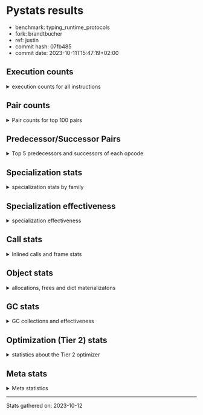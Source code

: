 
# Pystats results

- benchmark: typing_runtime_protocols
- fork: brandtbucher
- ref: justin
- commit hash: 07fb485
- commit date: 2023-10-11T15:47:19+02:00

## Execution counts

<details>
<summary> execution counts for all instructions </summary>

|Name | Count | Self | Cumulative | Miss ratio | 
|---|---:|---:|---:|---:|
| LOAD_GLOBAL_MODULE | 41,831,128 | 13.0% | 13.0% |  |
| LOAD_FAST | 40,360,656 | 12.5% | 25.5% |  |
| CALL | 21,006,375 | 6.5% | 32.0% |  |
| STORE_FAST | 19,855,176 | 6.2% | 38.2% |  |
| LOAD_GLOBAL_BUILTIN | 17,710,500 | 5.5% | 43.7% |  |
| IS_OP | 16,488,960 | 5.1% | 48.8% |  |
| POP_JUMP_IF_FALSE | 15,304,704 | 4.7% | 53.5% |  |
| LOAD_FAST_LOAD_FAST | 15,106,920 | 4.7% | 58.2% |  |
| POP_JUMP_IF_TRUE | 14,911,488 | 4.6% | 62.9% |  |
| RESUME_CHECK | 12,948,900 | 4.0% | 66.9% |  |
| RETURN_VALUE | 12,341,880 | 3.8% | 70.7% |  |
| LOAD_CONST | 9,778,776 | 3.0% | 73.7% |  |
| LOAD_ATTR | 7,984,644 | 2.5% | 76.2% |  |
| CALL_PY_EXACT_ARGS | 7,163,904 | 2.2% | 78.4% |  |
| CONTAINS_OP | 6,354,432 | 2.0% | 80.4% |  |
| CALL_BUILTIN_FAST | 5,990,700 | 1.9% | 82.3% |  |
| TO_BOOL_BOOL | 5,990,400 | 1.9% | 84.1% |  |
| ENTER_EXECUTOR | 4,809,936 | 1.5% | 85.6% |  |
| NOP | 3,582,012 | 1.1% | 86.7% |  |
| CALL_TYPE_1 | 3,581,952 | 1.1% | 87.8% |  |
| GET_ITER | 3,327,276 | 1.0% | 88.9% |  |
| POP_TOP | 2,857,380 | 0.9% | 89.8% |  |
| RETURN_CONST | 1,997,100 | 0.6% | 90.4% |  |
| INTERPRETER_EXIT | 1,997,100 | 0.6% | 91.0% |  |
| LOAD_DEREF | 1,996,980 | 0.6% | 91.6% |  |
| COPY_FREE_VARS | 1,996,860 | 0.6% | 92.2% |  |
| LOAD_SUPER_ATTR_METHOD | 1,996,800 | 0.6% | 92.9% |  |
| CALL_BOUND_METHOD_EXACT_ARGS | 1,996,800 | 0.6% | 93.5% |  |
| FOR_ITER | 1,945,436 | 0.6% | 94.1% |  |
| PUSH_NULL | 1,791,396 | 0.6% | 94.6% |  |
| FOR_ITER_TUPLE | 1,791,096 | 0.6% | 95.2% |  |
| LOAD_ATTR_CLASS | 1,790,976 | 0.6% | 95.7% |  |
| JUMP_FORWARD | 1,790,976 | 0.6% | 96.3% |  |
| CALL_PY_WITH_DEFAULTS | 1,790,976 | 0.6% | 96.9% |  |
| CALL_METHOD_DESCRIPTOR_FAST | 1,790,976 | 0.6% | 97.4% |  |
| BUILD_MAP | 1,790,976 | 0.6% | 98.0% |  |
| RAISE_VARARGS | 1,382,400 | 0.4% | 98.4% |  |
| PUSH_EXC_INFO | 1,382,400 | 0.4% | 98.8% |  |
| POP_EXCEPT | 1,382,400 | 0.4% | 99.3% |  |
| CHECK_EXC_MATCH | 1,382,400 | 0.4% | 99.7% |  |
| JUMP_BACKWARD | 408,956 | 0.1% | 99.8% |  |
| POP_JUMP_IF_NONE | 408,576 | 0.1% | 99.9% |  |
| SWAP | 92,280 | 0.0% | 100.0% |  |
| BINARY_SUBSCR | 92,200 | 0.0% | 100.0% |  |
| LIST_APPEND | 780 | 0.0% | 100.0% |  |
| LOAD_GLOBAL | 460 | 0.0% | 100.0% |  |
| STORE_ATTR_INSTANCE_VALUE | 240 | 0.0% | 100.0% |  |
| BUILD_LIST | 180 | 0.0% | 100.0% |  |
| LOAD_ATTR_MODULE | 160 | 0.0% | 100.0% |  |
| FOR_ITER_LIST | 120 | 0.0% | 100.0% |  |
| CALL_FUNCTION_EX | 120 | 0.0% | 100.0% |  |
| STORE_ATTR | 80 | 0.0% | 100.0% |  |
| LOAD_FAST_AND_CLEAR | 60 | 0.0% | 100.0% |  |
| LIST_EXTEND | 60 | 0.0% | 100.0% |  |
| FOR_ITER_RANGE | 60 | 0.0% | 100.0% |  |
| CALL_ISINSTANCE | 60 | 0.0% | 100.0% |  |
| CALL_INTRINSIC_1 | 60 | 0.0% | 100.0% |  |
| CALL_BUILTIN_CLASS | 60 | 0.0% | 100.0% |  |
| BUILD_TUPLE | 60 | 0.0% | 100.0% |  |
| BINARY_OP_SUBTRACT_FLOAT | 60 | 0.0% | 100.0% |  |
| BINARY_OP | 20 | 0.0% | 100.0% |  |


</details>

## Pair counts

<details>
<summary> Pair counts for top 100 pairs </summary>

|Pair | Count | Self | Cumulative | 
|---|---:|---:|---:|
| LOAD_GLOBAL_MODULE IS_OP | 15,106,560 | 4.7% | 4.7% |
| LOAD_FAST LOAD_GLOBAL_MODULE | 10,543,104 | 3.3% | 8.0% |
| IS_OP POP_JUMP_IF_FALSE | 10,134,528 | 3.1% | 11.1% |
| RESUME_CHECK LOAD_GLOBAL_MODULE | 9,160,744 | 2.8% | 13.9% |
| LOAD_GLOBAL_BUILTIN LOAD_FAST | 8,958,012 | 2.8% | 16.7% |
| LOAD_GLOBAL_MODULE LOAD_FAST | 8,954,880 | 2.8% | 19.5% |
| LOAD_FAST CALL | 8,546,324 | 2.7% | 22.2% |
| POP_JUMP_IF_FALSE LOAD_FAST | 7,163,904 | 2.2% | 24.4% |
| CALL_PY_EXACT_ARGS RESUME_CHECK | 7,163,904 | 2.2% | 26.6% |
| CALL CALL | 6,359,635 | 2.0% | 28.6% |
| IS_OP POP_JUMP_IF_TRUE | 6,354,432 | 2.0% | 30.5% |
| CALL RETURN_VALUE | 6,354,432 | 2.0% | 32.5% |
| LOAD_FAST LOAD_CONST | 5,784,576 | 1.8% | 34.3% |
| RETURN_VALUE STORE_FAST | 5,781,504 | 1.8% | 36.1% |
| LOAD_GLOBAL_MODULE LOAD_FAST_LOAD_FAST | 5,578,752 | 1.7% | 37.8% |
| STORE_FAST LOAD_FAST | 5,526,768 | 1.7% | 39.6% |
| STORE_FAST LOAD_GLOBAL_BUILTIN | 5,373,328 | 1.7% | 41.2% |
| RETURN_VALUE LOAD_GLOBAL_MODULE | 4,563,476 | 1.4% | 42.6% |
| POP_JUMP_IF_TRUE LOAD_FAST_LOAD_FAST | 4,563,456 | 1.4% | 44.1% |
| LOAD_FAST_LOAD_FAST LOAD_ATTR | 4,563,456 | 1.4% | 45.5% |
| LOAD_ATTR CONTAINS_OP | 4,563,456 | 1.4% | 46.9% |
| CONTAINS_OP POP_JUMP_IF_TRUE | 4,563,456 | 1.4% | 48.3% |
| POP_JUMP_IF_TRUE ENTER_EXECUTOR | 4,471,296 | 1.4% | 49.7% |
| LOAD_CONST CALL_BUILTIN_FAST | 3,993,900 | 1.2% | 50.9% |
| TO_BOOL_BOOL POP_JUMP_IF_TRUE | 3,993,600 | 1.2% | 52.2% |
| POP_JUMP_IF_TRUE LOAD_GLOBAL_BUILTIN | 3,993,600 | 1.2% | 53.4% |
| LOAD_CONST LOAD_CONST | 3,993,600 | 1.2% | 54.6% |
| CALL_BUILTIN_FAST TO_BOOL_BOOL | 3,993,600 | 1.2% | 55.9% |
| LOAD_GLOBAL_MODULE LOAD_GLOBAL_MODULE | 3,582,592 | 1.1% | 57.0% |
| STORE_FAST LOAD_GLOBAL_MODULE | 3,582,032 | 1.1% | 58.1% |
| STORE_FAST NOP | 3,581,952 | 1.1% | 59.2% |
| LOAD_FAST_LOAD_FAST CALL_PY_EXACT_ARGS | 3,581,952 | 1.1% | 60.3% |
| LOAD_FAST CALL_TYPE_1 | 3,581,952 | 1.1% | 61.4% |
| POP_JUMP_IF_FALSE LOAD_GLOBAL_BUILTIN | 3,379,200 | 1.0% | 62.5% |
| CALL STORE_FAST | 3,327,036 | 1.0% | 63.5% |
| ENTER_EXECUTOR CALL | 2,773,140 | 0.9% | 64.4% |
| RETURN_CONST INTERPRETER_EXIT | 1,997,100 | 0.6% | 65.0% |
| COPY_FREE_VARS RESUME_CHECK | 1,996,860 | 0.6% | 65.6% |
| TO_BOOL_BOOL POP_JUMP_IF_FALSE | 1,996,800 | 0.6% | 66.2% |
| RETURN_VALUE TO_BOOL_BOOL | 1,996,800 | 0.6% | 66.9% |
| RESUME_CHECK LOAD_FAST | 1,996,800 | 0.6% | 67.5% |
| LOAD_SUPER_ATTR_METHOD LOAD_FAST | 1,996,800 | 0.6% | 68.1% |
| LOAD_GLOBAL_BUILTIN LOAD_DEREF | 1,996,800 | 0.6% | 68.7% |
| LOAD_FAST_LOAD_FAST CALL_BUILTIN_FAST | 1,996,800 | 0.6% | 69.3% |
| LOAD_FAST LOAD_SUPER_ATTR_METHOD | 1,996,800 | 0.6% | 70.0% |
| LOAD_FAST CALL_BOUND_METHOD_EXACT_ARGS | 1,996,800 | 0.6% | 70.6% |
| LOAD_DEREF LOAD_FAST | 1,996,800 | 0.6% | 71.2% |
| CALL_BUILTIN_FAST RETURN_VALUE | 1,996,800 | 0.6% | 71.8% |
| CALL_BOUND_METHOD_EXACT_ARGS RESUME_CHECK | 1,996,800 | 0.6% | 72.4% |
| CACHE COPY_FREE_VARS | 1,996,800 | 0.6% | 73.1% |
| LOAD_ATTR LOAD_FAST | 1,883,136 | 0.6% | 73.6% |
| FOR_ITER STORE_FAST | 1,791,276 | 0.6% | 74.2% |
| LOAD_FAST PUSH_NULL | 1,791,096 | 0.6% | 74.8% |
| FOR_ITER_TUPLE STORE_FAST | 1,791,096 | 0.6% | 75.3% |
| STORE_FAST JUMP_FORWARD | 1,790,976 | 0.6% | 75.9% |
| RESUME_CHECK BUILD_MAP | 1,790,976 | 0.6% | 76.4% |
| PUSH_NULL LOAD_FAST_LOAD_FAST | 1,790,976 | 0.6% | 77.0% |
| POP_JUMP_IF_TRUE LOAD_GLOBAL_MODULE | 1,790,976 | 0.6% | 77.5% |
| NOP LOAD_GLOBAL_BUILTIN | 1,790,976 | 0.6% | 78.1% |
| NOP LOAD_FAST | 1,790,976 | 0.6% | 78.6% |
| LOAD_GLOBAL_MODULE STORE_FAST | 1,790,976 | 0.6% | 79.2% |
| LOAD_GLOBAL_MODULE LOAD_GLOBAL_BUILTIN | 1,790,976 | 0.6% | 79.8% |
| LOAD_GLOBAL_MODULE CALL_METHOD_DESCRIPTOR_FAST | 1,790,976 | 0.6% | 80.3% |
| LOAD_GLOBAL_BUILTIN LOAD_GLOBAL_MODULE | 1,790,976 | 0.6% | 80.9% |
| LOAD_GLOBAL_BUILTIN LOAD_ATTR_CLASS | 1,790,976 | 0.6% | 81.4% |
| LOAD_GLOBAL_BUILTIN LOAD_ATTR | 1,790,976 | 0.6% | 82.0% |
| LOAD_FAST_LOAD_FAST LOAD_GLOBAL_MODULE | 1,790,976 | 0.6% | 82.5% |
| LOAD_FAST_LOAD_FAST CALL_PY_WITH_DEFAULTS | 1,790,976 | 0.6% | 83.1% |
| LOAD_FAST STORE_FAST | 1,790,976 | 0.6% | 83.6% |
| LOAD_FAST CALL_PY_EXACT_ARGS | 1,790,976 | 0.6% | 84.2% |
| LOAD_CONST CALL | 1,790,976 | 0.6% | 84.8% |
| LOAD_ATTR_CLASS LOAD_FAST_LOAD_FAST | 1,790,976 | 0.6% | 85.3% |
| JUMP_FORWARD LOAD_GLOBAL_MODULE | 1,790,976 | 0.6% | 85.9% |
| GET_ITER FOR_ITER_TUPLE | 1,790,976 | 0.6% | 86.4% |
| CONTAINS_OP POP_JUMP_IF_FALSE | 1,790,976 | 0.6% | 87.0% |
| CALL_TYPE_1 STORE_FAST | 1,790,976 | 0.6% | 87.5% |
| CALL_TYPE_1 CALL_PY_EXACT_ARGS | 1,790,976 | 0.6% | 88.1% |
| CALL_PY_WITH_DEFAULTS RESUME_CHECK | 1,790,976 | 0.6% | 88.6% |
| CALL_METHOD_DESCRIPTOR_FAST RETURN_VALUE | 1,790,976 | 0.6% | 89.2% |
| CALL GET_ITER | 1,790,976 | 0.6% | 89.8% |
| CALL CONTAINS_OP | 1,790,976 | 0.6% | 90.3% |
| BUILD_MAP STORE_FAST | 1,790,976 | 0.6% | 90.9% |
| ENTER_EXECUTOR LOAD_GLOBAL_MODULE | 1,698,856 | 0.5% | 91.4% |
| LOAD_GLOBAL_MODULE RETURN_VALUE | 1,698,816 | 0.5% | 91.9% |
| LOAD_FAST LOAD_ATTR | 1,628,160 | 0.5% | 92.4% |
| GET_ITER FOR_ITER | 1,536,060 | 0.5% | 92.9% |
| POP_JUMP_IF_FALSE LOAD_GLOBAL_MODULE | 1,536,000 | 0.5% | 93.4% |
| LOAD_GLOBAL_MODULE CALL | 1,536,000 | 0.5% | 93.9% |
| LOAD_ATTR GET_ITER | 1,536,000 | 0.5% | 94.3% |
| RAISE_VARARGS PUSH_EXC_INFO | 1,382,400 | 0.4% | 94.8% |
| PUSH_EXC_INFO LOAD_GLOBAL_BUILTIN | 1,382,400 | 0.4% | 95.2% |
| POP_TOP RETURN_CONST | 1,382,400 | 0.4% | 95.6% |
| POP_TOP POP_EXCEPT | 1,382,400 | 0.4% | 96.0% |
| POP_JUMP_IF_FALSE POP_TOP | 1,382,400 | 0.4% | 96.5% |
| POP_JUMP_IF_FALSE LOAD_FAST_LOAD_FAST | 1,382,400 | 0.4% | 96.9% |
| POP_EXCEPT POP_TOP | 1,382,400 | 0.4% | 97.3% |
| LOAD_GLOBAL_BUILTIN CHECK_EXC_MATCH | 1,382,400 | 0.4% | 97.8% |
| LOAD_FAST_LOAD_FAST IS_OP | 1,382,400 | 0.4% | 98.2% |
| CHECK_EXC_MATCH POP_JUMP_IF_FALSE | 1,382,400 | 0.4% | 98.6% |
| CALL RAISE_VARARGS | 1,382,400 | 0.4% | 99.1% |


</details>

## Predecessor/Successor Pairs

<details>
<summary> Top 5 predecessors and successors of each opcode </summary>

### CACHE

<details>
<summary> Successors and predecessors for CACHE </summary>

|Predecessors | Count | Percentage | 
|---|---:|---:|

|Successors | Count | Percentage | 
|---|---:|---:|
| COPY_FREE_VARS | 1,996,800 | 100.0% |
| RESUME_CHECK | 300 | 0.0% |


</details>

### BINARY_SUBSCR

<details>
<summary> Successors and predecessors for BINARY_SUBSCR </summary>

|Predecessors | Count | Percentage | 
|---|---:|---:|
| LOAD_FAST | 92,160 | 100.0% |
| BINARY_SUBSCR | 40 | 0.0% |

|Successors | Count | Percentage | 
|---|---:|---:|
| SWAP | 92,160 | 100.0% |
| BINARY_SUBSCR | 40 | 0.0% |


</details>

### CHECK_EXC_MATCH

<details>
<summary> Successors and predecessors for CHECK_EXC_MATCH </summary>

|Predecessors | Count | Percentage | 
|---|---:|---:|
| LOAD_GLOBAL_BUILTIN | 1,382,400 | 100.0% |

|Successors | Count | Percentage | 
|---|---:|---:|
| POP_JUMP_IF_FALSE | 1,382,400 | 100.0% |


</details>

### GET_ITER

<details>
<summary> Successors and predecessors for GET_ITER </summary>

|Predecessors | Count | Percentage | 
|---|---:|---:|
| CALL | 1,790,976 | 53.8% |
| LOAD_ATTR | 1,536,000 | 46.2% |
| LOAD_FAST | 120 | 0.0% |
| LOAD_CONST | 60 | 0.0% |
| CALL_BUILTIN_CLASS | 60 | 0.0% |

|Successors | Count | Percentage | 
|---|---:|---:|
| FOR_ITER_TUPLE | 1,790,976 | 53.8% |
| FOR_ITER | 1,536,060 | 46.2% |
| FOR_ITER_LIST | 120 | 0.0% |
| LOAD_FAST_AND_CLEAR | 60 | 0.0% |
| FOR_ITER_RANGE | 60 | 0.0% |


</details>

### INTERPRETER_EXIT

<details>
<summary> Successors and predecessors for INTERPRETER_EXIT </summary>

|Predecessors | Count | Percentage | 
|---|---:|---:|
| RETURN_CONST | 1,997,100 | 100.0% |

|Successors | Count | Percentage | 
|---|---:|---:|


</details>

### NOP

<details>
<summary> Successors and predecessors for NOP </summary>

|Predecessors | Count | Percentage | 
|---|---:|---:|
| STORE_FAST | 3,581,952 | 100.0% |
| POP_TOP | 60 | 0.0% |

|Successors | Count | Percentage | 
|---|---:|---:|
| LOAD_GLOBAL_BUILTIN | 1,790,976 | 50.0% |
| LOAD_FAST | 1,790,976 | 50.0% |
| LOAD_DEREF | 60 | 0.0% |


</details>

### POP_EXCEPT

<details>
<summary> Successors and predecessors for POP_EXCEPT </summary>

|Predecessors | Count | Percentage | 
|---|---:|---:|
| POP_TOP | 1,382,400 | 100.0% |

|Successors | Count | Percentage | 
|---|---:|---:|
| POP_TOP | 1,382,400 | 100.0% |


</details>

### POP_TOP

<details>
<summary> Successors and predecessors for POP_TOP </summary>

|Predecessors | Count | Percentage | 
|---|---:|---:|
| POP_JUMP_IF_FALSE | 1,382,400 | 48.4% |
| POP_EXCEPT | 1,382,400 | 48.4% |
| SWAP | 92,160 | 3.2% |
| CALL_BUILTIN_FAST | 300 | 0.0% |
| CALL_ISINSTANCE | 60 | 0.0% |

|Successors | Count | Percentage | 
|---|---:|---:|
| RETURN_CONST | 1,382,400 | 48.4% |
| POP_EXCEPT | 1,382,400 | 48.4% |
| RETURN_VALUE | 92,160 | 3.2% |
| JUMP_BACKWARD | 300 | 0.0% |
| NOP | 60 | 0.0% |


</details>

### PUSH_EXC_INFO

<details>
<summary> Successors and predecessors for PUSH_EXC_INFO </summary>

|Predecessors | Count | Percentage | 
|---|---:|---:|
| RAISE_VARARGS | 1,382,400 | 100.0% |

|Successors | Count | Percentage | 
|---|---:|---:|
| LOAD_GLOBAL_BUILTIN | 1,382,400 | 100.0% |


</details>

### PUSH_NULL

<details>
<summary> Successors and predecessors for PUSH_NULL </summary>

|Predecessors | Count | Percentage | 
|---|---:|---:|
| LOAD_FAST | 1,791,096 | 100.0% |
| LOAD_ATTR_MODULE | 160 | 0.0% |
| LOAD_DEREF | 120 | 0.0% |
| LOAD_ATTR | 20 | 0.0% |

|Successors | Count | Percentage | 
|---|---:|---:|
| LOAD_FAST_LOAD_FAST | 1,790,976 | 100.0% |
| CALL | 300 | 0.0% |
| LOAD_FAST | 120 | 0.0% |


</details>

### RETURN_VALUE

<details>
<summary> Successors and predecessors for RETURN_VALUE </summary>

|Predecessors | Count | Percentage | 
|---|---:|---:|
| CALL | 6,354,432 | 51.5% |
| CALL_BUILTIN_FAST | 1,996,800 | 16.2% |
| CALL_METHOD_DESCRIPTOR_FAST | 1,790,976 | 14.5% |
| LOAD_GLOBAL_MODULE | 1,698,816 | 13.8% |
| LOAD_FAST | 408,576 | 3.3% |

|Successors | Count | Percentage | 
|---|---:|---:|
| STORE_FAST | 5,781,504 | 46.8% |
| LOAD_GLOBAL_MODULE | 4,563,476 | 37.0% |
| TO_BOOL_BOOL | 1,996,800 | 16.2% |
| RETURN_VALUE | 60 | 0.0% |
| LOAD_GLOBAL | 40 | 0.0% |


</details>

### BINARY_OP

<details>
<summary> Successors and predecessors for BINARY_OP </summary>

|Predecessors | Count | Percentage | 
|---|---:|---:|
| LOAD_FAST | 20 | 100.0% |

|Successors | Count | Percentage | 
|---|---:|---:|
| BINARY_OP_SUBTRACT_FLOAT | 20 | 100.0% |


</details>

### BUILD_LIST

<details>
<summary> Successors and predecessors for BUILD_LIST </summary>

|Predecessors | Count | Percentage | 
|---|---:|---:|
| SWAP | 60 | 33.3% |
| LOAD_GLOBAL_MODULE | 60 | 33.3% |
| LOAD_FAST | 60 | 33.3% |

|Successors | Count | Percentage | 
|---|---:|---:|
| SWAP | 60 | 33.3% |
| STORE_FAST | 60 | 33.3% |
| LOAD_DEREF | 60 | 33.3% |


</details>

### BUILD_MAP

<details>
<summary> Successors and predecessors for BUILD_MAP </summary>

|Predecessors | Count | Percentage | 
|---|---:|---:|
| RESUME_CHECK | 1,790,976 | 100.0% |

|Successors | Count | Percentage | 
|---|---:|---:|
| STORE_FAST | 1,790,976 | 100.0% |


</details>

### BUILD_TUPLE

<details>
<summary> Successors and predecessors for BUILD_TUPLE </summary>

|Predecessors | Count | Percentage | 
|---|---:|---:|
| LOAD_GLOBAL_MODULE | 60 | 100.0% |

|Successors | Count | Percentage | 
|---|---:|---:|
| GET_ITER | 60 | 100.0% |


</details>

### CALL

<details>
<summary> Successors and predecessors for CALL </summary>

|Predecessors | Count | Percentage | 
|---|---:|---:|
| LOAD_FAST | 8,546,324 | 40.7% |
| CALL | 6,359,635 | 30.3% |
| ENTER_EXECUTOR | 2,773,140 | 13.2% |
| LOAD_CONST | 1,790,976 | 8.5% |
| LOAD_GLOBAL_MODULE | 1,536,000 | 7.3% |

|Successors | Count | Percentage | 
|---|---:|---:|
| CALL | 6,359,635 | 30.3% |
| RETURN_VALUE | 6,354,432 | 30.3% |
| STORE_FAST | 3,327,036 | 15.8% |
| GET_ITER | 1,790,976 | 8.5% |
| CONTAINS_OP | 1,790,976 | 8.5% |


</details>

### CALL_FUNCTION_EX

<details>
<summary> Successors and predecessors for CALL_FUNCTION_EX </summary>

|Predecessors | Count | Percentage | 
|---|---:|---:|
| LOAD_FAST | 60 | 50.0% |
| CALL_INTRINSIC_1 | 60 | 50.0% |

|Successors | Count | Percentage | 
|---|---:|---:|
| RESUME_CHECK | 60 | 50.0% |
| COPY_FREE_VARS | 60 | 50.0% |


</details>

### CALL_INTRINSIC_1

<details>
<summary> Successors and predecessors for CALL_INTRINSIC_1 </summary>

|Predecessors | Count | Percentage | 
|---|---:|---:|
| LIST_EXTEND | 60 | 100.0% |

|Successors | Count | Percentage | 
|---|---:|---:|
| CALL_FUNCTION_EX | 60 | 100.0% |


</details>

### CONTAINS_OP

<details>
<summary> Successors and predecessors for CONTAINS_OP </summary>

|Predecessors | Count | Percentage | 
|---|---:|---:|
| LOAD_ATTR | 4,563,456 | 71.8% |
| CALL | 1,790,976 | 28.2% |

|Successors | Count | Percentage | 
|---|---:|---:|
| POP_JUMP_IF_TRUE | 4,563,456 | 71.8% |
| POP_JUMP_IF_FALSE | 1,790,976 | 28.2% |


</details>

### COPY_FREE_VARS

<details>
<summary> Successors and predecessors for COPY_FREE_VARS </summary>

|Predecessors | Count | Percentage | 
|---|---:|---:|
| CACHE | 1,996,800 | 100.0% |
| CALL_FUNCTION_EX | 60 | 0.0% |

|Successors | Count | Percentage | 
|---|---:|---:|
| RESUME_CHECK | 1,996,860 | 100.0% |


</details>

### ENTER_EXECUTOR

<details>
<summary> Successors and predecessors for ENTER_EXECUTOR </summary>

|Predecessors | Count | Percentage | 
|---|---:|---:|
| POP_JUMP_IF_TRUE | 4,471,296 | 93.0% |
| ENTER_EXECUTOR | 337,860 | 7.0% |
| LIST_APPEND | 700 | 0.0% |
| POP_TOP | 60 | 0.0% |
| JUMP_BACKWARD | 20 | 0.0% |

|Successors | Count | Percentage | 
|---|---:|---:|
| CALL | 2,773,140 | 57.7% |
| LOAD_GLOBAL_MODULE | 1,698,856 | 35.3% |
| ENTER_EXECUTOR | 337,860 | 7.0% |
| STORE_FAST | 60 | 0.0% |
| LOAD_GLOBAL | 20 | 0.0% |


</details>

### FOR_ITER

<details>
<summary> Successors and predecessors for FOR_ITER </summary>

|Predecessors | Count | Percentage | 
|---|---:|---:|
| GET_ITER | 1,536,060 | 79.0% |
| JUMP_BACKWARD | 408,876 | 21.0% |
| FOR_ITER | 500 | 0.0% |

|Successors | Count | Percentage | 
|---|---:|---:|
| STORE_FAST | 1,791,276 | 92.1% |
| RETURN_CONST | 153,660 | 7.9% |
| FOR_ITER | 500 | 0.0% |


</details>

### IS_OP

<details>
<summary> Successors and predecessors for IS_OP </summary>

|Predecessors | Count | Percentage | 
|---|---:|---:|
| LOAD_GLOBAL_MODULE | 15,106,560 | 91.6% |
| LOAD_FAST_LOAD_FAST | 1,382,400 | 8.4% |

|Successors | Count | Percentage | 
|---|---:|---:|
| POP_JUMP_IF_FALSE | 10,134,528 | 61.5% |
| POP_JUMP_IF_TRUE | 6,354,432 | 38.5% |


</details>

### JUMP_BACKWARD

<details>
<summary> Successors and predecessors for JUMP_BACKWARD </summary>

|Predecessors | Count | Percentage | 
|---|---:|---:|
| POP_JUMP_IF_NONE | 408,576 | 99.9% |
| POP_TOP | 300 | 0.1% |
| LIST_APPEND | 80 | 0.0% |

|Successors | Count | Percentage | 
|---|---:|---:|
| FOR_ITER | 408,876 | 100.0% |
| FOR_ITER_TUPLE | 60 | 0.0% |
| ENTER_EXECUTOR | 20 | 0.0% |


</details>

### JUMP_FORWARD

<details>
<summary> Successors and predecessors for JUMP_FORWARD </summary>

|Predecessors | Count | Percentage | 
|---|---:|---:|
| STORE_FAST | 1,790,976 | 100.0% |

|Successors | Count | Percentage | 
|---|---:|---:|
| LOAD_GLOBAL_MODULE | 1,790,976 | 100.0% |


</details>

### LIST_APPEND

<details>
<summary> Successors and predecessors for LIST_APPEND </summary>

|Predecessors | Count | Percentage | 
|---|---:|---:|
| CALL | 780 | 100.0% |

|Successors | Count | Percentage | 
|---|---:|---:|
| ENTER_EXECUTOR | 700 | 89.7% |
| JUMP_BACKWARD | 80 | 10.3% |


</details>

### LIST_EXTEND

<details>
<summary> Successors and predecessors for LIST_EXTEND </summary>

|Predecessors | Count | Percentage | 
|---|---:|---:|
| LOAD_DEREF | 60 | 100.0% |

|Successors | Count | Percentage | 
|---|---:|---:|
| CALL_INTRINSIC_1 | 60 | 100.0% |


</details>

### LOAD_ATTR

<details>
<summary> Successors and predecessors for LOAD_ATTR </summary>

|Predecessors | Count | Percentage | 
|---|---:|---:|
| LOAD_FAST_LOAD_FAST | 4,563,456 | 57.2% |
| LOAD_GLOBAL_BUILTIN | 1,790,976 | 22.4% |
| LOAD_FAST | 1,628,160 | 20.4% |
| LOAD_ATTR | 1,972 | 0.0% |
| LOAD_GLOBAL_MODULE | 60 | 0.0% |

|Successors | Count | Percentage | 
|---|---:|---:|
| CONTAINS_OP | 4,563,456 | 57.2% |
| LOAD_FAST | 1,883,136 | 23.6% |
| GET_ITER | 1,536,000 | 19.2% |
| LOAD_ATTR | 1,972 | 0.0% |
| LOAD_ATTR_MODULE | 60 | 0.0% |


</details>

### LOAD_CONST

<details>
<summary> Successors and predecessors for LOAD_CONST </summary>

|Predecessors | Count | Percentage | 
|---|---:|---:|
| LOAD_FAST | 5,784,576 | 59.2% |
| LOAD_CONST | 3,993,600 | 40.8% |
| RESUME_CHECK | 300 | 0.0% |
| LOAD_FAST_LOAD_FAST | 300 | 0.0% |

|Successors | Count | Percentage | 
|---|---:|---:|
| CALL_BUILTIN_FAST | 3,993,900 | 40.8% |
| LOAD_CONST | 3,993,600 | 40.8% |
| CALL | 1,790,976 | 18.3% |
| LOAD_FAST | 240 | 0.0% |
| GET_ITER | 60 | 0.0% |


</details>

### LOAD_DEREF

<details>
<summary> Successors and predecessors for LOAD_DEREF </summary>

|Predecessors | Count | Percentage | 
|---|---:|---:|
| LOAD_GLOBAL_BUILTIN | 1,996,800 | 100.0% |
| RESUME_CHECK | 60 | 0.0% |
| NOP | 60 | 0.0% |
| BUILD_LIST | 60 | 0.0% |

|Successors | Count | Percentage | 
|---|---:|---:|
| LOAD_FAST | 1,996,800 | 100.0% |
| PUSH_NULL | 120 | 0.0% |
| LIST_EXTEND | 60 | 0.0% |


</details>

### LOAD_FAST

<details>
<summary> Successors and predecessors for LOAD_FAST </summary>

|Predecessors | Count | Percentage | 
|---|---:|---:|
| LOAD_GLOBAL_BUILTIN | 8,958,012 | 22.2% |
| LOAD_GLOBAL_MODULE | 8,954,880 | 22.2% |
| POP_JUMP_IF_FALSE | 7,163,904 | 17.7% |
| STORE_FAST | 5,526,768 | 13.7% |
| RESUME_CHECK | 1,996,800 | 4.9% |

|Successors | Count | Percentage | 
|---|---:|---:|
| LOAD_GLOBAL_MODULE | 10,543,104 | 26.1% |
| CALL | 8,546,324 | 21.2% |
| LOAD_CONST | 5,784,576 | 14.3% |
| CALL_TYPE_1 | 3,581,952 | 8.9% |
| LOAD_SUPER_ATTR_METHOD | 1,996,800 | 4.9% |


</details>

### LOAD_FAST_AND_CLEAR

<details>
<summary> Successors and predecessors for LOAD_FAST_AND_CLEAR </summary>

|Predecessors | Count | Percentage | 
|---|---:|---:|
| GET_ITER | 60 | 100.0% |

|Successors | Count | Percentage | 
|---|---:|---:|
| SWAP | 60 | 100.0% |


</details>

### LOAD_FAST_LOAD_FAST

<details>
<summary> Successors and predecessors for LOAD_FAST_LOAD_FAST </summary>

|Predecessors | Count | Percentage | 
|---|---:|---:|
| LOAD_GLOBAL_MODULE | 5,578,752 | 36.9% |
| POP_JUMP_IF_TRUE | 4,563,456 | 30.2% |
| PUSH_NULL | 1,790,976 | 11.9% |
| LOAD_ATTR_CLASS | 1,790,976 | 11.9% |
| POP_JUMP_IF_FALSE | 1,382,400 | 9.2% |

|Successors | Count | Percentage | 
|---|---:|---:|
| LOAD_ATTR | 4,563,456 | 30.2% |
| CALL_PY_EXACT_ARGS | 3,581,952 | 23.7% |
| CALL_BUILTIN_FAST | 1,996,800 | 13.2% |
| LOAD_GLOBAL_MODULE | 1,790,976 | 11.9% |
| CALL_PY_WITH_DEFAULTS | 1,790,976 | 11.9% |


</details>

### LOAD_GLOBAL

<details>
<summary> Successors and predecessors for LOAD_GLOBAL </summary>

|Predecessors | Count | Percentage | 
|---|---:|---:|
| LOAD_GLOBAL_MODULE | 320 | 69.6% |
| STORE_FAST | 60 | 13.0% |
| RETURN_VALUE | 40 | 8.7% |
| RESUME_CHECK | 20 | 4.3% |
| ENTER_EXECUTOR | 20 | 4.3% |

|Successors | Count | Percentage | 
|---|---:|---:|
| LOAD_GLOBAL_MODULE | 420 | 91.3% |
| LOAD_GLOBAL_BUILTIN | 20 | 4.3% |
| LOAD_ATTR | 20 | 4.3% |


</details>

### POP_JUMP_IF_FALSE

<details>
<summary> Successors and predecessors for POP_JUMP_IF_FALSE </summary>

|Predecessors | Count | Percentage | 
|---|---:|---:|
| IS_OP | 10,134,528 | 66.2% |
| TO_BOOL_BOOL | 1,996,800 | 13.0% |
| CONTAINS_OP | 1,790,976 | 11.7% |
| CHECK_EXC_MATCH | 1,382,400 | 9.0% |

|Successors | Count | Percentage | 
|---|---:|---:|
| LOAD_FAST | 7,163,904 | 46.8% |
| LOAD_GLOBAL_BUILTIN | 3,379,200 | 22.1% |
| LOAD_GLOBAL_MODULE | 1,536,000 | 10.0% |
| POP_TOP | 1,382,400 | 9.0% |
| LOAD_FAST_LOAD_FAST | 1,382,400 | 9.0% |


</details>

### POP_JUMP_IF_NONE

<details>
<summary> Successors and predecessors for POP_JUMP_IF_NONE </summary>

|Predecessors | Count | Percentage | 
|---|---:|---:|
| LOAD_FAST | 408,576 | 100.0% |

|Successors | Count | Percentage | 
|---|---:|---:|
| JUMP_BACKWARD | 408,576 | 100.0% |


</details>

### POP_JUMP_IF_TRUE

<details>
<summary> Successors and predecessors for POP_JUMP_IF_TRUE </summary>

|Predecessors | Count | Percentage | 
|---|---:|---:|
| IS_OP | 6,354,432 | 42.6% |
| CONTAINS_OP | 4,563,456 | 30.6% |
| TO_BOOL_BOOL | 3,993,600 | 26.8% |

|Successors | Count | Percentage | 
|---|---:|---:|
| LOAD_FAST_LOAD_FAST | 4,563,456 | 30.6% |
| ENTER_EXECUTOR | 4,471,296 | 30.0% |
| LOAD_GLOBAL_BUILTIN | 3,993,600 | 26.8% |
| LOAD_GLOBAL_MODULE | 1,790,976 | 12.0% |
| LOAD_FAST | 92,160 | 0.6% |


</details>

### RAISE_VARARGS

<details>
<summary> Successors and predecessors for RAISE_VARARGS </summary>

|Predecessors | Count | Percentage | 
|---|---:|---:|
| CALL | 1,382,400 | 100.0% |

|Successors | Count | Percentage | 
|---|---:|---:|
| PUSH_EXC_INFO | 1,382,400 | 100.0% |


</details>

### RETURN_CONST

<details>
<summary> Successors and predecessors for RETURN_CONST </summary>

|Predecessors | Count | Percentage | 
|---|---:|---:|
| POP_TOP | 1,382,400 | 69.2% |
| POP_JUMP_IF_FALSE | 460,800 | 23.1% |
| FOR_ITER | 153,660 | 7.7% |
| STORE_ATTR_INSTANCE_VALUE | 240 | 0.0% |

|Successors | Count | Percentage | 
|---|---:|---:|
| INTERPRETER_EXIT | 1,997,100 | 100.0% |


</details>

### STORE_ATTR

<details>
<summary> Successors and predecessors for STORE_ATTR </summary>

|Predecessors | Count | Percentage | 
|---|---:|---:|
| LOAD_FAST | 80 | 100.0% |

|Successors | Count | Percentage | 
|---|---:|---:|
| STORE_ATTR_INSTANCE_VALUE | 80 | 100.0% |


</details>

### STORE_FAST

<details>
<summary> Successors and predecessors for STORE_FAST </summary>

|Predecessors | Count | Percentage | 
|---|---:|---:|
| RETURN_VALUE | 5,781,504 | 29.1% |
| CALL | 3,327,036 | 16.8% |
| FOR_ITER | 1,791,276 | 9.0% |
| FOR_ITER_TUPLE | 1,791,096 | 9.0% |
| LOAD_GLOBAL_MODULE | 1,790,976 | 9.0% |

|Successors | Count | Percentage | 
|---|---:|---:|
| LOAD_FAST | 5,526,768 | 27.8% |
| LOAD_GLOBAL_BUILTIN | 5,373,328 | 27.1% |
| LOAD_GLOBAL_MODULE | 3,582,032 | 18.0% |
| NOP | 3,581,952 | 18.0% |
| JUMP_FORWARD | 1,790,976 | 9.0% |


</details>

### SWAP

<details>
<summary> Successors and predecessors for SWAP </summary>

|Predecessors | Count | Percentage | 
|---|---:|---:|
| BINARY_SUBSCR | 92,160 | 99.9% |
| LOAD_FAST_AND_CLEAR | 60 | 0.1% |
| BUILD_LIST | 60 | 0.1% |

|Successors | Count | Percentage | 
|---|---:|---:|
| POP_TOP | 92,160 | 99.9% |
| FOR_ITER_TUPLE | 60 | 0.1% |
| BUILD_LIST | 60 | 0.1% |


</details>

### BINARY_OP_SUBTRACT_FLOAT

<details>
<summary> Successors and predecessors for BINARY_OP_SUBTRACT_FLOAT </summary>

|Predecessors | Count | Percentage | 
|---|---:|---:|
| LOAD_FAST | 40 | 66.7% |
| BINARY_OP | 20 | 33.3% |

|Successors | Count | Percentage | 
|---|---:|---:|
| RETURN_VALUE | 60 | 100.0% |


</details>

### CALL_BOUND_METHOD_EXACT_ARGS

<details>
<summary> Successors and predecessors for CALL_BOUND_METHOD_EXACT_ARGS </summary>

|Predecessors | Count | Percentage | 
|---|---:|---:|
| LOAD_FAST | 1,996,800 | 100.0% |

|Successors | Count | Percentage | 
|---|---:|---:|
| RESUME_CHECK | 1,996,800 | 100.0% |


</details>

### CALL_BUILTIN_CLASS

<details>
<summary> Successors and predecessors for CALL_BUILTIN_CLASS </summary>

|Predecessors | Count | Percentage | 
|---|---:|---:|
| LOAD_FAST | 40 | 66.7% |
| CALL | 20 | 33.3% |

|Successors | Count | Percentage | 
|---|---:|---:|
| GET_ITER | 60 | 100.0% |


</details>

### CALL_BUILTIN_FAST

<details>
<summary> Successors and predecessors for CALL_BUILTIN_FAST </summary>

|Predecessors | Count | Percentage | 
|---|---:|---:|
| LOAD_CONST | 3,993,900 | 66.7% |
| LOAD_FAST_LOAD_FAST | 1,996,800 | 33.3% |

|Successors | Count | Percentage | 
|---|---:|---:|
| TO_BOOL_BOOL | 3,993,600 | 66.7% |
| RETURN_VALUE | 1,996,800 | 33.3% |
| POP_TOP | 300 | 0.0% |


</details>

### CALL_ISINSTANCE

<details>
<summary> Successors and predecessors for CALL_ISINSTANCE </summary>

|Predecessors | Count | Percentage | 
|---|---:|---:|
| LOAD_FAST_LOAD_FAST | 60 | 100.0% |

|Successors | Count | Percentage | 
|---|---:|---:|
| POP_TOP | 60 | 100.0% |


</details>

### CALL_METHOD_DESCRIPTOR_FAST

<details>
<summary> Successors and predecessors for CALL_METHOD_DESCRIPTOR_FAST </summary>

|Predecessors | Count | Percentage | 
|---|---:|---:|
| LOAD_GLOBAL_MODULE | 1,790,976 | 100.0% |

|Successors | Count | Percentage | 
|---|---:|---:|
| RETURN_VALUE | 1,790,976 | 100.0% |


</details>

### CALL_PY_EXACT_ARGS

<details>
<summary> Successors and predecessors for CALL_PY_EXACT_ARGS </summary>

|Predecessors | Count | Percentage | 
|---|---:|---:|
| LOAD_FAST_LOAD_FAST | 3,581,952 | 50.0% |
| LOAD_FAST | 1,790,976 | 25.0% |
| CALL_TYPE_1 | 1,790,976 | 25.0% |

|Successors | Count | Percentage | 
|---|---:|---:|
| RESUME_CHECK | 7,163,904 | 100.0% |


</details>

### CALL_PY_WITH_DEFAULTS

<details>
<summary> Successors and predecessors for CALL_PY_WITH_DEFAULTS </summary>

|Predecessors | Count | Percentage | 
|---|---:|---:|
| LOAD_FAST_LOAD_FAST | 1,790,976 | 100.0% |

|Successors | Count | Percentage | 
|---|---:|---:|
| RESUME_CHECK | 1,790,976 | 100.0% |


</details>

### CALL_TYPE_1

<details>
<summary> Successors and predecessors for CALL_TYPE_1 </summary>

|Predecessors | Count | Percentage | 
|---|---:|---:|
| LOAD_FAST | 3,581,952 | 100.0% |

|Successors | Count | Percentage | 
|---|---:|---:|
| STORE_FAST | 1,790,976 | 50.0% |
| CALL_PY_EXACT_ARGS | 1,790,976 | 50.0% |


</details>

### FOR_ITER_LIST

<details>
<summary> Successors and predecessors for FOR_ITER_LIST </summary>

|Predecessors | Count | Percentage | 
|---|---:|---:|
| GET_ITER | 120 | 100.0% |

|Successors | Count | Percentage | 
|---|---:|---:|
| STORE_FAST | 120 | 100.0% |


</details>

### FOR_ITER_RANGE

<details>
<summary> Successors and predecessors for FOR_ITER_RANGE </summary>

|Predecessors | Count | Percentage | 
|---|---:|---:|
| GET_ITER | 60 | 100.0% |

|Successors | Count | Percentage | 
|---|---:|---:|
| STORE_FAST | 60 | 100.0% |


</details>

### FOR_ITER_TUPLE

<details>
<summary> Successors and predecessors for FOR_ITER_TUPLE </summary>

|Predecessors | Count | Percentage | 
|---|---:|---:|
| GET_ITER | 1,790,976 | 100.0% |
| SWAP | 60 | 0.0% |
| JUMP_BACKWARD | 60 | 0.0% |

|Successors | Count | Percentage | 
|---|---:|---:|
| STORE_FAST | 1,791,096 | 100.0% |


</details>

### LOAD_ATTR_CLASS

<details>
<summary> Successors and predecessors for LOAD_ATTR_CLASS </summary>

|Predecessors | Count | Percentage | 
|---|---:|---:|
| LOAD_GLOBAL_BUILTIN | 1,790,976 | 100.0% |

|Successors | Count | Percentage | 
|---|---:|---:|
| LOAD_FAST_LOAD_FAST | 1,790,976 | 100.0% |


</details>

### LOAD_ATTR_MODULE

<details>
<summary> Successors and predecessors for LOAD_ATTR_MODULE </summary>

|Predecessors | Count | Percentage | 
|---|---:|---:|
| LOAD_GLOBAL_MODULE | 100 | 62.5% |
| LOAD_ATTR | 60 | 37.5% |

|Successors | Count | Percentage | 
|---|---:|---:|
| PUSH_NULL | 160 | 100.0% |


</details>

### LOAD_GLOBAL_BUILTIN

<details>
<summary> Successors and predecessors for LOAD_GLOBAL_BUILTIN </summary>

|Predecessors | Count | Percentage | 
|---|---:|---:|
| STORE_FAST | 5,373,328 | 30.3% |
| POP_JUMP_IF_TRUE | 3,993,600 | 22.5% |
| POP_JUMP_IF_FALSE | 3,379,200 | 19.1% |
| NOP | 1,790,976 | 10.1% |
| LOAD_GLOBAL_MODULE | 1,790,976 | 10.1% |

|Successors | Count | Percentage | 
|---|---:|---:|
| LOAD_FAST | 8,958,012 | 50.6% |
| LOAD_DEREF | 1,996,800 | 11.3% |
| LOAD_GLOBAL_MODULE | 1,790,976 | 10.1% |
| LOAD_ATTR_CLASS | 1,790,976 | 10.1% |
| LOAD_ATTR | 1,790,976 | 10.1% |


</details>

### LOAD_GLOBAL_MODULE

<details>
<summary> Successors and predecessors for LOAD_GLOBAL_MODULE </summary>

|Predecessors | Count | Percentage | 
|---|---:|---:|
| LOAD_FAST | 10,543,104 | 25.2% |
| RESUME_CHECK | 9,160,744 | 21.9% |
| RETURN_VALUE | 4,563,476 | 10.9% |
| LOAD_GLOBAL_MODULE | 3,582,592 | 8.6% |
| STORE_FAST | 3,582,032 | 8.6% |

|Successors | Count | Percentage | 
|---|---:|---:|
| IS_OP | 15,106,560 | 36.1% |
| LOAD_FAST | 8,954,880 | 21.4% |
| LOAD_FAST_LOAD_FAST | 5,578,752 | 13.3% |
| LOAD_GLOBAL_MODULE | 3,582,592 | 8.6% |
| STORE_FAST | 1,790,976 | 4.3% |


</details>

### LOAD_SUPER_ATTR_METHOD

<details>
<summary> Successors and predecessors for LOAD_SUPER_ATTR_METHOD </summary>

|Predecessors | Count | Percentage | 
|---|---:|---:|
| LOAD_FAST | 1,996,800 | 100.0% |

|Successors | Count | Percentage | 
|---|---:|---:|
| LOAD_FAST | 1,996,800 | 100.0% |


</details>

### RESUME_CHECK

<details>
<summary> Successors and predecessors for RESUME_CHECK </summary>

|Predecessors | Count | Percentage | 
|---|---:|---:|
| CALL_PY_EXACT_ARGS | 7,163,904 | 55.3% |
| COPY_FREE_VARS | 1,996,860 | 15.4% |
| CALL_BOUND_METHOD_EXACT_ARGS | 1,996,800 | 15.4% |
| CALL_PY_WITH_DEFAULTS | 1,790,976 | 13.8% |
| CACHE | 300 | 0.0% |

|Successors | Count | Percentage | 
|---|---:|---:|
| LOAD_GLOBAL_MODULE | 9,160,744 | 70.7% |
| LOAD_FAST | 1,996,800 | 15.4% |
| BUILD_MAP | 1,790,976 | 13.8% |
| LOAD_CONST | 300 | 0.0% |
| LOAD_DEREF | 60 | 0.0% |


</details>

### STORE_ATTR_INSTANCE_VALUE

<details>
<summary> Successors and predecessors for STORE_ATTR_INSTANCE_VALUE </summary>

|Predecessors | Count | Percentage | 
|---|---:|---:|
| LOAD_FAST | 160 | 66.7% |
| STORE_ATTR | 80 | 33.3% |

|Successors | Count | Percentage | 
|---|---:|---:|
| RETURN_CONST | 240 | 100.0% |


</details>

### TO_BOOL_BOOL

<details>
<summary> Successors and predecessors for TO_BOOL_BOOL </summary>

|Predecessors | Count | Percentage | 
|---|---:|---:|
| CALL_BUILTIN_FAST | 3,993,600 | 66.7% |
| RETURN_VALUE | 1,996,800 | 33.3% |

|Successors | Count | Percentage | 
|---|---:|---:|
| POP_JUMP_IF_TRUE | 3,993,600 | 66.7% |
| POP_JUMP_IF_FALSE | 1,996,800 | 33.3% |


</details>


</details>

## Specialization stats

<details>
<summary> specialization stats by family </summary>

### BINARY_SUBSCR

<details>
<summary> specialization stats for BINARY_SUBSCR family </summary>

|Kind | Count | Ratio | 
|---|---|---|
| specialization.deferred |        92160 | 100.0% |

#### Specialization attempts

| | Count | Ratio | 
|---|---:|---:|
| Success | 0 | 0.0% |
| Failure | 40 | 100.0% |

|Failure kind | Count | Ratio | 
|---|---:|---:|
| other | 40 | 100.0% |


</details>

### TO_BOOL

<details>
<summary> specialization stats for TO_BOOL family </summary>

|Kind | Count | Ratio | 
|---|---|---|
|          hit |      5990400 | 100.0% |


</details>

### BINARY_OP

<details>
<summary> specialization stats for BINARY_OP family </summary>

|Kind | Count | Ratio | 
|---|---|---|
|          hit |           60 | 75.0% |

#### Specialization attempts

| | Count | Ratio | 
|---|---:|---:|
| Success | 20 | 100.0% |
| Failure | 0 | 0.0% |

|Failure kind | Count | Ratio | 
|---|---:|---:|


</details>

### CALL

<details>
<summary> specialization stats for CALL family </summary>

|Kind | Count | Ratio | 
|---|---|---|
| specialization.deferred |     21001152 | 39.7% |
|          hit |     31853928 | 60.3% |

#### Specialization attempts

| | Count | Ratio | 
|---|---:|---:|
| Success | 20 | 0.4% |
| Failure | 5,203 | 99.6% |

|Failure kind | Count | Ratio | 
|---|---:|---:|
| method wrapper | 2,418 | 46.5% |
| other | 1,932 | 37.1% |
| operator wrapper | 433 | 8.3% |
| class no vectorcall | 340 | 6.5% |
| cfunc noargs | 60 | 1.2% |
| init not python | 20 | 0.4% |


</details>

### FOR_ITER

<details>
<summary> specialization stats for FOR_ITER family </summary>

|Kind | Count | Ratio | 
|---|---|---|
| specialization.deferred |      1944936 | 52.0% |
|          hit |      1791276 | 47.9% |

#### Specialization attempts

| | Count | Ratio | 
|---|---:|---:|
| Success | 0 | 0.0% |
| Failure | 500 | 100.0% |

|Failure kind | Count | Ratio | 
|---|---:|---:|
| set | 480 | 96.0% |
| ascii string | 20 | 4.0% |


</details>

### JUMP_BACKWARD

<details>
<summary> specialization stats for JUMP_BACKWARD family </summary>

|Kind | Count | Ratio | 
|---|---|---|


</details>

### LOAD_ATTR

<details>
<summary> specialization stats for LOAD_ATTR family </summary>

|Kind | Count | Ratio | 
|---|---|---|
| specialization.deferred |      7982612 | 81.7% |
|          hit |      1791136 | 18.3% |

#### Specialization attempts

| | Count | Ratio | 
|---|---:|---:|
| Success | 60 | 3.0% |
| Failure | 1,972 | 97.0% |

|Failure kind | Count | Ratio | 
|---|---:|---:|
| metaclass attribute | 1,972 | 100.0% |


</details>

### LOAD_GLOBAL

<details>
<summary> specialization stats for LOAD_GLOBAL family </summary>

|Kind | Count | Ratio | 
|---|---|---|
| specialization.deferred |           20 | 0.0% |
|          hit |     72628288 | 100.0% |

#### Specialization attempts

| | Count | Ratio | 
|---|---:|---:|
| Success | 440 | 100.0% |
| Failure | 0 | 0.0% |

|Failure kind | Count | Ratio | 
|---|---:|---:|


</details>

### LOAD_SUPER_ATTR

<details>
<summary> specialization stats for LOAD_SUPER_ATTR family </summary>

|Kind | Count | Ratio | 
|---|---|---|
|          hit |      1996800 | 100.0% |


</details>

### POP_JUMP_IF_FALSE

<details>
<summary> specialization stats for POP_JUMP_IF_FALSE family </summary>

|Kind | Count | Ratio | 
|---|---|---|


</details>

### POP_JUMP_IF_NONE

<details>
<summary> specialization stats for POP_JUMP_IF_NONE family </summary>

|Kind | Count | Ratio | 
|---|---|---|


</details>

### POP_JUMP_IF_TRUE

<details>
<summary> specialization stats for POP_JUMP_IF_TRUE family </summary>

|Kind | Count | Ratio | 
|---|---|---|


</details>

### STORE_ATTR

<details>
<summary> specialization stats for STORE_ATTR family </summary>

|Kind | Count | Ratio | 
|---|---|---|
|          hit |          240 | 75.0% |

#### Specialization attempts

| | Count | Ratio | 
|---|---:|---:|
| Success | 80 | 100.0% |
| Failure | 0 | 0.0% |

|Failure kind | Count | Ratio | 
|---|---:|---:|


</details>


</details>

## Specialization effectiveness

<details>
<summary> specialization effectiveness </summary>

|Instructions | Count | Ratio | 
|---|---:|---:|
| Basic | 153,847,992 | 47.7% |
| Not specialized | 62,062,939 | 19.3% |
| Specialized | 106,375,868 | 33.0% |

### Deferred by instruction

<details>
<summary> deferred by instruction </summary>

|Name | Count | Ratio | 
|---|---:|---:|
| CALL | 21,001,152 | 67.7% |
| LOAD_ATTR | 7,982,612 | 25.7% |
| FOR_ITER | 1,944,936 | 6.3% |
| BINARY_SUBSCR | 92,160 | 0.3% |
| LOAD_GLOBAL | 20 | 0.0% |
| UNPACK_SEQUENCE | 0 | 0.0% |
| TO_BOOL_BOOL | 0 | 0.0% |
| TO_BOOL | 0 | 0.0% |
| SWAP | 0 | 0.0% |
| STORE_SUBSCR | 0 | 0.0% |


</details>


</details>

## Call stats

<details>
<summary> Inlined calls and frame stats </summary>

| | Count | Ratio | 
|---|---:|---:|
| Calls to PyEval_EvalDefault | 1,997,100 | 12.7% |
| Calls to Python functions inlined | 13,724,280 | 87.3% |
| Calls via PyEval_EvalFrame (total) | 1,997,100 | 12.7% |
| Calls via PyEval_EvalFrame (vector) | 1,997,100 | 12.7% |
| Calls via PyEval_EvalFrame (generator) | 0 | 0.0% |
| Calls via PyEval_EvalFrame (legacy) | 0 | 0.0% |
| Calls via PyEval_EvalFrame (function vectorcall) | 1,997,100 | 12.7% |
| Calls via PyEval_EvalFrame (build class) | 0 | 0.0% |
| Calls via PyEval_EvalFrame (slot) | 0 | 0.0% |
| Calls via PyEval_EvalFrame (function ex) | 120 | 0.0% |
| Calls via PyEval_EvalFrame (api) | 0 | 0.0% |
| Calls via PyEval_EvalFrame (method) | 0 | 0.0% |
| Frames pushed | 15,721,380 | 100.0% |
| Frame objects created | 2,764,800 | 17.6% |


</details>

## Object stats

<details>
<summary> allocations, frees and dict materializatons </summary>

| | Count | Ratio | 
|---|---:|---:|
| Allocations from freelist | 23,047,304 | 54.7% |
| Frees to freelist | 23,047,284 |  |
| Allocations | 19,089,872 | 45.3% |
| Allocations to 512 bytes | 19,089,872 | 45.3% |
| Allocations to 4 kbytes | 0 | 0.0% |
| Allocations over 4 kbytes | 0 | 0.0% |
| Frees | 19,089,891 |  |
| New values | 780 |  |
| Interpreter increfs | 142,168,264 | 52.7% |
| Interpreter decrefs | 170,970,696 | 54.8% |
| Increfs | 127,742,725 | 47.3% |
| Decrefs | 141,076,502 | 45.2% |
| Materialize dict (on request) | 780 | 100.0% |
| Materialize dict (new key) | 0 | 0.0% |
| Materialize dict (too big) | 0 | 0.0% |
| Materialize dict (str subclass) | 0 | 0.0% |
| Dematerialize dict | 0 | 0.0% |
| Method cache hits | 11,894,997 |  |
| Method cache misses | 86,203 |  |
| Method cache collisions | 172,258 |  |
| Method cache dunder hits | 17,009,657 |  |
| Method cache dunder misses | 86,137 |  |


</details>

## GC stats

<details>
<summary> GC collections and effectiveness </summary>

|Generation | Collections | Objects collected | Object visits | 
|---:|---:|---:|---:|
| 0 | 0 | 0 | 0 |
| 1 | 0 | 0 | 0 |
| 2 | 0 | 0 | 0 |


</details>

## Optimization (Tier 2) stats

<details>
<summary> statistics about the Tier 2 optimizer </summary>

### Overall stats

<details>
<summary> overall stats </summary>

| | Count | Ratio | 
|---|---:|---:|
| Optimization attempts | 24,073 |  |
| Traces created | 20 | 0.1% |
| Traces executed | 0 |  |
| Uops executed | 0 | 0 |
| Trace stack overflow | 0 |  |
| Trace stack underflow | 0 |  |
| Trace too long | 0 |  |
| Trace too short | 0 |  |
| Inner loop found | 0 |  |
| Recursive call | 0 |  |


</details>

**Trace length histogram**

|Range | Count | Ratio | 
|---|---:|---:|
| <= 1 | 0 | 0.0% |
| <= 2 | 0 | 0.0% |
| <= 4 | 0 | 0.0% |
| <= 8 | 0 | 0.0% |
| <= 16 | 20 | 100.0% |

**Optimized trace length histogram**

|Range | Count | Ratio | 
|---|---:|---:|
| <= 1 | 0 | 0.0% |
| <= 2 | 0 | 0.0% |
| <= 4 | 0 | 0.0% |
| <= 8 | 0 | 0.0% |
| <= 16 | 20 | 100.0% |

**Trace run length histogram**

|Range | Count | Ratio | 
|---|---:|---:|
| <= 1 | 0 |  |

### Uop stats

<details>
<summary> uop stats </summary>

|Uop | Count | Self | Cumulative | 
|---|---:|---:|---:|


</details>

### Unsupported opcodes

<details>
<summary> unsupported opcodes </summary>

|Opcode | Count | 
|---|---|
| FOR_ITER | 24,053 |
| CALL | 20 |


</details>


</details>

## Meta stats

<details>
<summary> Meta statistics </summary>

| | Count | 
|---|---:|
| Number of data files | 20 |


</details>

---
Stats gathered on: 2023-10-12
